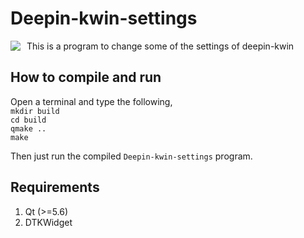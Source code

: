 # Deepin-kwin-settings
This is a program to change some of the settings of deepin-kwin
<img src = "https://previews.dropbox.com/p/thumb/AAhEkDsogPzydC9qbWfH2oWJqhDd3HjGM5LCcvv4oaFISZTZp5jaKxv9JFjIkOD31FsH8xuSyGB0B4Q5IomjNaJBQWZMT3RhskGMl_R6pAvf2itdQkiB48dqRP4WbUsihIyJ2vRhgjGinqb4qKbB3Nnm5lbINadnl21TnX8xcBOlJEgh408iNDcJQ5mruWt_QmrAwwHrVQleP89mX35xE8kpWPOv5j_8cyQ3P_EYk0aBIgc-S-nO-fHvND-d-7yxdCDeqQJ5DrAKpjH1bkVDyJEecpssXVl7W-B2SNsHhAkkRgpGgr9-bCwz-CcYmIXTzzGlBnmXp51-Q-rJIIoCckV4ohCXkdyulS2XSGSO9hIaJA/p.png?fv_content=true&size_mode=5"     
style="float: left; margin-right: 10px;" />


## How to compile and run
Open a terminal and type the following, \
`mkdir build` \
`cd build` \
`qmake ..` \
`make`

Then just run the compiled `Deepin-kwin-settings` program.

## Requirements
1. Qt (>=5.6)
2. DTKWidget
